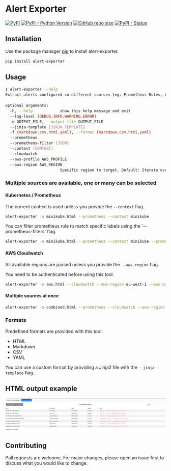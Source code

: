 # Alert Exporter

<p>
<a href="https://pypi.org/project/alert-exporter/"><img alt="PyPI" src="https://img.shields.io/pypi/v/alert-exporter"></a>
<a href="https://pypi.org/project/alert-exporter/"><img alt="PyPI - Python Version" src="https://img.shields.io/pypi/pyversions/alert-exporter"></a>
<a href="https://github.com/BapRx/alert-exporter/"><img alt="GitHub repo size" src="https://img.shields.io/github/repo-size/BapRx/alert-exporter"></a>
<a href="https://pypi.org/project/alert-exporter/"><img alt="PyPI - Status" src="https://img.shields.io/pypi/status/alert-exporter"></a>
</p>

## Installation

Use the package manager [pip](https://pip.pypa.io/en/stable/) to install alert-exporter.

```bash
pip install alert-exporter
```

## Usage

```bash
❯ alert-exporter --help
Extract alerts configured in different sources (eg: Prometheus Rules, CloudWatch Alarms, etc.)

optional arguments:
  -h, --help            show this help message and exit
  --log-level {DEBUG,INFO,WARNING,ERROR}
  -o OUTPUT_FILE, --output-file OUTPUT_FILE
  --jinja-template [JINJA_TEMPLATE]
  -f {markdown,csv,html,yaml}, --format {markdown,csv,html,yaml}
  --prometheus
  --prometheus-filter [JSON]
  --context [CONTEXT]
  --cloudwatch
  --aws-profile AWS_PROFILE
  --aws-region AWS_REGION
                        Specific region to target. Default: Iterate over all regions available.
```

### Multiple sources are available, one or many can be selected

#### Kubernetes / Prometheus

The current context is used unless you provide the `--context` flag.

```bash
alert-exporter -o minikube.html --prometheus --context minikube
```

You can filter prometheus rule to match specific labels using the '--prometheus-filters' flag.

```bash
alert-exporter -o minikube.html --prometheus --context minikube --prometheus-filters '{"severity": "critical"}'
```

#### AWS Cloudwatch

All available regions are parsed unless you provide the `--aws-region` flag.

You need to be authenticated before using this tool.

```bash
alert-exporter -o aws.html --cloudwatch --aws-region eu-west-1 --aws-profile profile
```

#### Multiple sources at once

```bash
alert-exporter -o combined.html --prometheus --cloudwatch --aws-region eu-west-1
```

### Formats

Predefined formats are provided with this tool:

- HTML
- Markdown
- CSV
- YAML

You can use a custom format by providing a Jinja2 file with the `--jinja-template` flag.

## HTML output example

<a href="https://raw.githubusercontent.com/BapRx/alert-exporter/master/docs/alerts-html.png"><img alt="HTML output" src="https://raw.githubusercontent.com/BapRx/alert-exporter/master/docs/alerts-html.png"></a>

## Contributing

Pull requests are welcome. For major changes, please open an issue first to discuss what you would like to change.
